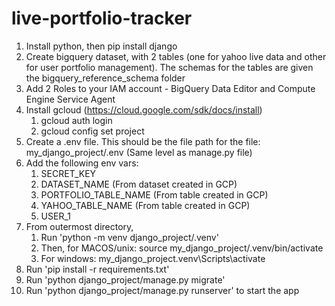 # live-portfolio-tracker

1) Install python, then pip install django
2) Create bigquery dataset, with 2 tables (one for yahoo live data and other for user portfolio management). The schemas for the tables are given the bigquery_reference_schema folder
3) Add 2 Roles to your IAM account - BigQuery Data Editor and Compute Engine Service Agent 
4) Install gcloud (https://cloud.google.com/sdk/docs/install)
   1) gcloud auth login
   2) gcloud config set project
5) Create a .env file. This should be the file path for the file: my_django_project/.env  (Same level as manage.py file)
6) Add the following env vars:
   1) SECRET_KEY
   2) DATASET_NAME (From dataset created in GCP)
   3) PORTFOLIO_TABLE_NAME (From table created in GCP)
   4) YAHOO_TABLE_NAME (From table created in GCP)
   5) USER_1
7) From outermost directory, 
   1) Run 'python -m venv django_project/.venv'
   2) Then, for MACOS/unix: source my_django_project/.venv/bin/activate
   3) For windows: my_django_project\.venv\Scripts\activate
8) Run 'pip install -r requirements.txt'
9) Run 'python django_project/manage.py migrate'
10) Run 'python django_project/manage.py runserver' to start the app